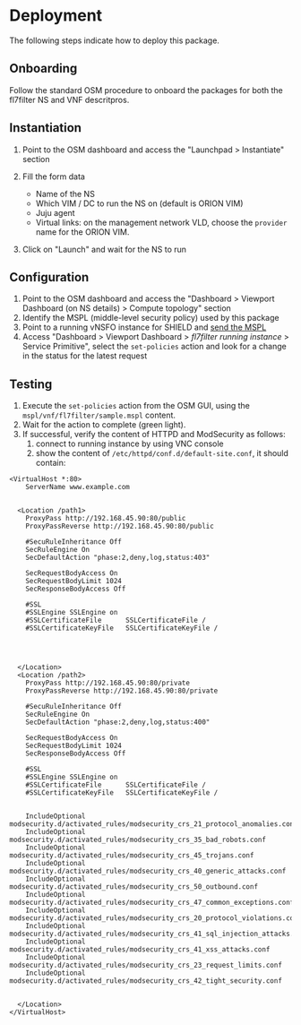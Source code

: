 # Deployment

The following steps indicate how to deploy this package.

## Onboarding

Follow the standard OSM procedure to onboard the packages for both the fl7filter NS and VNF descritpros.

## Instantiation

1. Point to the OSM dashboard and access the "Launchpad > Instantiate" section

2. Fill the form data
   * Name of the NS
   * Which VIM / DC to run the NS on (default is ORION VIM)
   * Juju agent
   * Virtual links: on the management network VLD, choose the `provider` name for the ORION VIM.

3. Click on "Launch" and wait for the NS to run

## Configuration

1. Point to the OSM dashboard and access the "Dashboard > Viewport Dashboard (on NS details) > Compute topology" section
2. Identify the MSPL (middle-level security policy) used by this package
3. Point to a running vNSFO instance for SHIELD and [send the MSPL](https://github.com/shield-h2020/nfvo/blob/master/README.md#execute-pre-defined-action-from-a-specific-vnsf)
3. Access "Dashboard > Viewport Dashboard > *fl7filter running instance* > Service Primitive", select the `set-policies` action and look for a change in the status for the latest request

## Testing

1. Execute the `set-policies` action from the OSM GUI, using the
 `mspl/vnf/fl7filter/sample.mspl` content.
2. Wait for the action to complete (green light).
3. If successful, verify the content of HTTPD and ModSecurity as follows:
   1. connect to running instance by using VNC console
   2. show the content of `/etc/httpd/conf.d/default-site.conf`, it should contain:

```
<VirtualHost *:80>
    ServerName www.example.com
  
  
  <Location /path1>
    ProxyPass http://192.168.45.90:80/public
    ProxyPassReverse http://192.168.45.90:80/public
    
    #SecuRuleInheritance Off
    SecRuleEngine On
    SecDefaultAction "phase:2,deny,log,status:403"
    
    SecRequestBodyAccess On
    SecRequestBodyLimit 1024
    SecResponseBodyAccess Off
    
    #SSL
    #SSLEngine SSLEngine on
    #SSLCertificateFile      SSLCertificateFile /
    #SSLCertificateKeyFile   SSLCertificateKeyFile /
    
    
    
    
  </Location>
  <Location /path2>
    ProxyPass http://192.168.45.90:80/private
    ProxyPassReverse http://192.168.45.90:80/private
    
    #SecuRuleInheritance Off
    SecRuleEngine On
    SecDefaultAction "phase:2,deny,log,status:400"
    
    SecRequestBodyAccess On
    SecRequestBodyLimit 1024
    SecResponseBodyAccess Off
    
    #SSL
    #SSLEngine SSLEngine on
    #SSLCertificateFile      SSLCertificateFile /
    #SSLCertificateKeyFile   SSLCertificateKeyFile /
    
    
    IncludeOptional modsecurity.d/activated_rules/modsecurity_crs_21_protocol_anomalies.conf
    IncludeOptional modsecurity.d/activated_rules/modsecurity_crs_35_bad_robots.conf
    IncludeOptional modsecurity.d/activated_rules/modsecurity_crs_45_trojans.conf
    IncludeOptional modsecurity.d/activated_rules/modsecurity_crs_40_generic_attacks.conf
    IncludeOptional modsecurity.d/activated_rules/modsecurity_crs_50_outbound.conf
    IncludeOptional modsecurity.d/activated_rules/modsecurity_crs_47_common_exceptions.conf
    IncludeOptional modsecurity.d/activated_rules/modsecurity_crs_20_protocol_violations.conf
    IncludeOptional modsecurity.d/activated_rules/modsecurity_crs_41_sql_injection_attacks.conf
    IncludeOptional modsecurity.d/activated_rules/modsecurity_crs_41_xss_attacks.conf
    IncludeOptional modsecurity.d/activated_rules/modsecurity_crs_23_request_limits.conf
    IncludeOptional modsecurity.d/activated_rules/modsecurity_crs_42_tight_security.conf
    
    
  </Location>
</VirtualHost>
```   